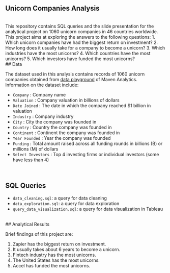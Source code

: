 ## Unicorn Companies Analysis
<br/>
This repository contains SQL queries and the slide presentation for the analytical project on 1060 unicorn companies in 46 countries worldwide. This project aims at exploring the answers to the following questions:
1. Which unicorn companies have had the biggest return on investment?
2. How long does it usually take for a company to become a unicorn?
3. Which industries have the most unicorns? 
4. Which countries have the most unicorns? 
5. Which investors have funded the most unicorns?

<br/>
## Data

The dataset used in this analysis contains records of 1060 unicorn companies obtained from [data playground](https://www.mavenanalytics.io/data-playground) of Maven Analytics. 
<br/>
Information on the dataset include:
 - `Company` : Company name
 - `Valuation` : Company valuation in billions of dollars
 - `Date Joined` : The date in which the company reached $1 billion in valuation
 - `Industry` : Company industry
 - `City` : City the company was founded in
 - `Country` : Country the company was founded in
 - `Continent` : Continent the company was founded in
 - `Year Founded` : Year the company was founded
 - `Funding` : Total amount raised across all funding rounds in billions (B) or millions (M) of dollars
 - `Select Investors` : Top 4 investing firms or individual investors (some have less than 4)
<br />

## SQL Queries

 - `data_cleaning.sql`: a query for data cleaning
 - `data_exploration.sql`: a query for data exploration
 - `query_data_visualization.sql`: a query for data visualization in Tableau

<br/>
## Analytical Results

Brief findings of this project are:
1. Zapier has the biggest return on investment.
2. It usually takes about 6 years to become a unicorn.
3. Fintech industry has the most unicorns.
4. The United States has the most unicorns.
5. Accel has funded the most unicorns.

 
 
